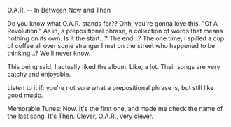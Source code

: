 O.A.R. -- In Between Now and Then

Do you know what O.A.R. stands for?? Ohh, you're gonna love this. "Of A Revolution." As in, a prepositional phrase, a collection of words that means nothing on its own. Is it the start...? The end...? The one time, I spilled a cup of coffee all over some stranger I met on the street who happened to be thinking...? We'll never know.

This being said, I actually liked the album. Like, a lot. Their songs are very catchy and enjoyable.

Listen to it if: you're not sure what a prepositional phrase is, but still like good music.

Memorable Tunes: Now. It's the first one, and made me check the name of the last song. It's Then. Clever, O.A.R., very clever.
